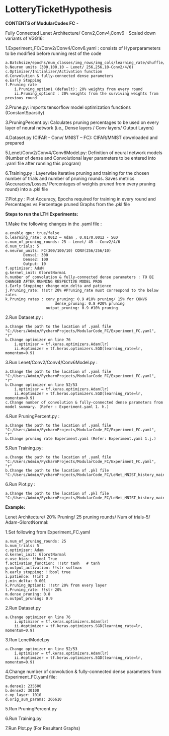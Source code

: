 # LotteryTicketHypothesis


**CONTENTS of ModularCodes FC** - 

Fully Connected Lenet Architecture/ Conv2,Conv4,Conv6 - Scaled down variants of VGG16: 

1.Experiment_FC/Conv2/Conv4/Conv6.yaml : consists of Hyperparameters to be modified before running rest of the code

	a.Batchsize/epochs/num_classes/img_rows/img_cols/learning_rate/shuffle/num_of_pruning_rounds/num_trials
	b.Neuron units (300,100,10 – Lenet/ 256,256,10-Conv2/4/6)
	c.Optimizer/Initializer/Activation function
	d.Convolution & fully-connected dense parameters 
	e.Early Stopping
	f.Pruning rate
		i.Pruning_option1 (default): 20% weights from every round 
		ii.Pruning_option2 : 20% weights from the surviving weights from previous round

2.Prune.py: imports tensorflow model optimization functions (ConstantSparsity)

3.PruningPercent.py: Calculates pruning percentages to be used on every layer of neural network (i.e., Dense layers / Conv layers/ Output Layers)

4.Dataset.py (CIFAR - Conv/ MNIST – FC): CIFAR/MNIST downloaded and prepared

5.Lenet/Conv2/Conv4/Conv6Model.py: Definition of neural network models (Number of dense and Convolutional layer parameters to be entered into .yaml file after running this program)

6.Training.py : Layerwise iterative pruning and training for the chosen number of trials and number of pruning rounds. Saves metrics (Accuracies/Losses/ Percentages of weights pruned from every pruning round) into a .pkl file

7.Plot.py : Plot Accuracy, Epochs required for training in every round and Percentages vs Percentage pruned Graphs from the .pkl file




**Steps to run the LTH Experiments:**
 
1.Make the following changes in the .yaml file : 

	a.enable_gpu: true/false
	b.learning_rate: 0.0012 – Adam , 0.01/0.0012 - SGD
	c.num_of_pruning_rounds: 25 – Lenet/ 45 – Conv2/4/6
	d.num_trials: 5
	e.neuron_units: FC(300/100/10) CONV(256/256/10)
  			Dense1: 300 
  			Dense2: 100
  			Output: 10
	f.optimizer: AdaM
	g.kernel_init: GlorotNormaL
	h.number of convolution & fully-connected dense parameters : TO BE CHANGED AFTER RUNNING RESPECTIVE MODEL PROG
	i.Early Stopping: change min_delta and patience 
	j.Pruning_rate: !!str 20% #Pruning_rate must correspond to the below rates
	k.Pruning rates : conv_pruning: 0.9 #10% pruning/ 15% for CONV6
                          dense_pruning: 0.8 #20% pruning  
	                  output_pruning: 0.9 #10% pruning 

                      
2.Run Dataset.py : 

	a.Change the path to the location of .yaml file "C:/Users/Admin/PycharmProjects/ModularCode_FC/Experiment_FC.yaml", "r"
	b.Change optimizer on line 76
		i.optimizer = tf.keras.optimizers.Adam(lr)	
		ii.#optimizer = tf.keras.optimizers.SGD(learning_rate=lr, momentum=0.9)

3.Run Lenet/Conv2/Conv4/Conv6Model.py : 

	a.Change the path to the location of .yaml file "C:/Users/Admin/PycharmProjects/ModularCode_FC/Experiment_FC.yaml", "r"
	b.Change optimizer on line 52/53
		i.optimizer = tf.keras.optimizers.Adam(lr)	
		ii.#optimizer = tf.keras.optimizers.SGD(learning_rate=lr, momentum=0.9)
	c.Change number of convolution & fully-connected dense parameters from model summary. (Refer : Experiment.yaml 1. h.)

4.Run PruningPercent.py : 

	a.Change the path to the location of .yaml file "C:/Users/Admin/PycharmProjects/ModularCode_FC/Experiment_FC.yaml", "r"
	b.Change pruning rate Experiment.yaml (Refer: Experiment.yaml 1.j.)

5.Run Training.py:

	a.Change the path to the location of .yaml file "C:/Users/Admin/PycharmProjects/ModularCode_FC/Experiment_FC.yaml", "r"
	b.Change the path to the location of .pkl file "C:/Users/Admin/PycharmProjects/ModularCode_FC/LeNet_MNIST_history_main_Experiment.pkl"

6.Run Plot.py : 

	a.Change the path to the location of .pkl file "C:/Users/Admin/PycharmProjects/ModularCode_FC/LeNet_MNIST_history_main_Experiment.pkl"


**Example:**

Lenet Architecture/ 20% Pruning/ 25 pruning rounds/ Num of trials-5/ Adam-GlorotNormal: 

1.Set following from Experiment_FC.yaml

	a.num_of_pruning_rounds: 25
	b.num_trials: 5
	c.optimizer: Adam
	d.kernel_init: GlorotNormal
	e.use_bias: !!bool True
	f.activation_function: !!str tanh   # tanh
	g.output_activation: !!str softmax
	h.early_stopping: !!bool true
	i.patience: !!int 3
	j.min_delta: 0.001
	k.Pruning_Option1: !!str 20% from every layer
	l.Pruning_rate: !!str 20% 
	m.dense_pruning: 0.8 
	n.output_pruning: 0.9

2.Run Dataset.py

	a.Change optimizer on line 76
		i.optimizer = tf.keras.optimizers.Adam(lr)	
		ii.#optimizer = tf.keras.optimizers.SGD(learning_rate=lr, momentum=0.9)

3.Run LenetModel.py

	a.Change optimizer on line 52/53
		i.optimizer = tf.keras.optimizers.Adam(lr)	
		ii.#optimizer = tf.keras.optimizers.SGD(learning_rate=lr, momentum=0.9)

4.Change number of convolution & fully-connected dense parameters from Experiment_FC.yaml file:

	a.dense1: 235500
	b.dense2: 30100
	c.op_layer: 1010
	d.orig_sum_params: 266610
	
5.Run PruningPercent.py

6.Run Training.py

7.Run Plot.py (For Resultant Graphs)

